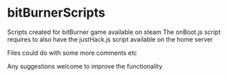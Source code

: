 # bitBurnerScripts
Scripts created for bitBurner game available on steam
The onBoot.js script requires to also have the justHack.js script available on the home server

Files could do with some more comments etc 

Any suggestions welcome to improve the functionality
